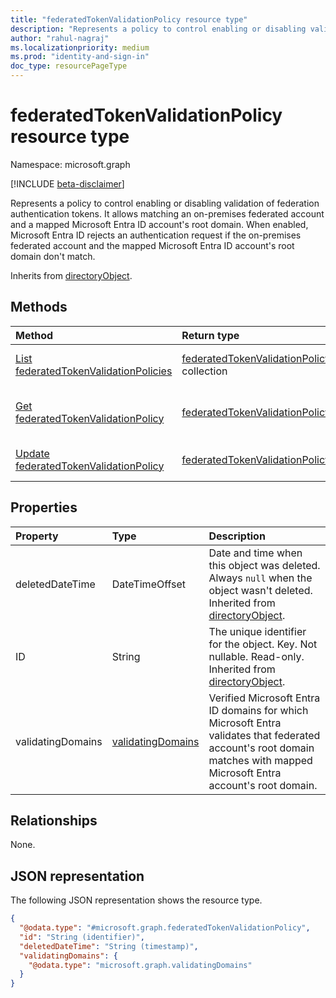 ```yaml
---
title: "federatedTokenValidationPolicy resource type"
description: "Represents a policy to control enabling or disabling validation of federation authentication tokens. It allows matching an on-premises federated account and a mapped Microsoft Entra ID account's root domain."
author: "rahul-nagraj"
ms.localizationpriority: medium
ms.prod: "identity-and-sign-in"
doc_type: resourcePageType
---
```


# federatedTokenValidationPolicy resource type

Namespace: microsoft.graph

[!INCLUDE [beta-disclaimer](../../includes/beta-disclaimer.md)]

Represents a policy to control enabling or disabling validation of federation authentication tokens. It allows matching an on-premises federated account and a mapped Microsoft Entra ID account's root domain. When enabled, Microsoft Entra ID rejects an authentication request if the on-premises federated account and the mapped Microsoft Entra ID account's root domain don't match.

Inherits from [directoryObject](../resources/directoryobject.md).

## Methods

|Method|Return type|Description|
|:---|:---|:---|
|[List federatedTokenValidationPolicies](../api/policyroot-list-federatedtokenvalidationpolicy.md)|[federatedTokenValidationPolicy](../resources/federatedtokenvalidationpolicy.md) collection|Get a list of the [federatedTokenValidationPolicy](../resources/federatedtokenvalidationpolicy.md) objects and their properties.|
|[Get federatedTokenValidationPolicy](../api/federatedtokenvalidationpolicy-get.md)|[federatedTokenValidationPolicy](../resources/federatedtokenvalidationpolicy.md)|Read the properties and relationships of a [federatedTokenValidationPolicy](../resources/federatedtokenvalidationpolicy.md) object.|
|[Update federatedTokenValidationPolicy](../api/federatedtokenvalidationpolicy-update.md)|[federatedTokenValidationPolicy](../resources/federatedtokenvalidationpolicy.md)|Update the properties of a [federatedTokenValidationPolicy](../resources/federatedtokenvalidationpolicy.md) object.|

## Properties
|Property|Type|Description|
|:---|:---|:---|
|deletedDateTime|DateTimeOffset|Date and time when this object was deleted. Always `null` when the object wasn't deleted. Inherited from [directoryObject](../resources/directoryobject.md).|
|ID|String|The unique identifier for the object. Key. Not nullable. Read-only. Inherited from [directoryObject](../resources/directoryobject.md).|
|validatingDomains|[validatingDomains](../resources/validatingdomains.md)|Verified Microsoft Entra ID domains for which Microsoft Entra validates that federated account's root domain matches with mapped Microsoft Entra account's root domain.|

## Relationships
None.

## JSON representation
The following JSON representation shows the resource type.
<!-- {
  "blockType": "resource",
  "keyProperty": "id",
  "@odata.type": "microsoft.graph.federatedTokenValidationPolicy",
  "baseType": "microsoft.graph.directoryObject",
  "openType": false
}
-->
``` json
{
  "@odata.type": "#microsoft.graph.federatedTokenValidationPolicy",
  "id": "String (identifier)",
  "deletedDateTime": "String (timestamp)",
  "validatingDomains": {
    "@odata.type": "microsoft.graph.validatingDomains"
  }
}
```
